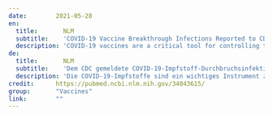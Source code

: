 ```yaml
---
date:        2021-05-28
en:
  title:       NLM
  subtitle:    'COVID-19 Vaccine Breakthrough Infections Reported to CDC - United States, January 1-April 30, 2021 '
  description: 'COVID-19 vaccines are a critical tool for controlling the ongoing global pandemic. The Food and Drug Administration (FDA) has issued Emergency Use Authorizations for three COVID-19 vaccines for use in the United States.* In large, randomized-controlled trials, each vaccine was found to be safe and efficacious in preventing symptomatic, laboratory-confirmed COVID-19 (1-3). Despite the high level of vaccine efficacy, a small percentage of fully vaccinated persons (i.e. received all recommended doses of an FDA-authorized COVID-19 vaccine) will develop symptomatic or asymptomatic infections with SARS-CoV-2, the virus that causes COVID-19 (2-8). '
de: 
  title:       NLM
  subtitle:    'Dem CDC gemeldete COVID-19-Impfstoff-Durchbruchsinfektionen - Vereinigte Staaten, 1. Januar bis 30. April 2021 '
  description: 'Die COVID-19-Impfstoffe sind ein wichtiges Instrument zur Bekämpfung der aktuellen weltweiten Pandemie. Die Food and Drug Administration (FDA) hat für drei COVID-19-Impfstoffe Notfallzulassungen für die Verwendung in den Vereinigten Staaten erteilt.* In großen, randomisierten und kontrollierten Studien erwies sich jeder Impfstoff als sicher und wirksam bei der Prävention symptomatischer, im Labor bestätigter COVID-19-Erkrankungen (1-3). Trotz der hohen Wirksamkeit der Impfstoffe erkrankt ein kleiner Prozentsatz der vollständig geimpften Personen (d. h. sie haben alle empfohlenen Dosen eines von der FDA zugelassenen COVID-19-Impfstoffs erhalten) an symptomatischen oder asymptomatischen Infektionen mit SARS-CoV-2, dem Virus, das COVID-19 verursacht (2-8). '
credit:      https://pubmed.ncbi.nlm.nih.gov/34043615/
group:       "Vaccines"
link:        ""
---
```

<object data="{{ page.link }}" style='height:calc(100vh - 400px); width: 100%' type='application/pdf'></object>
<br/>
